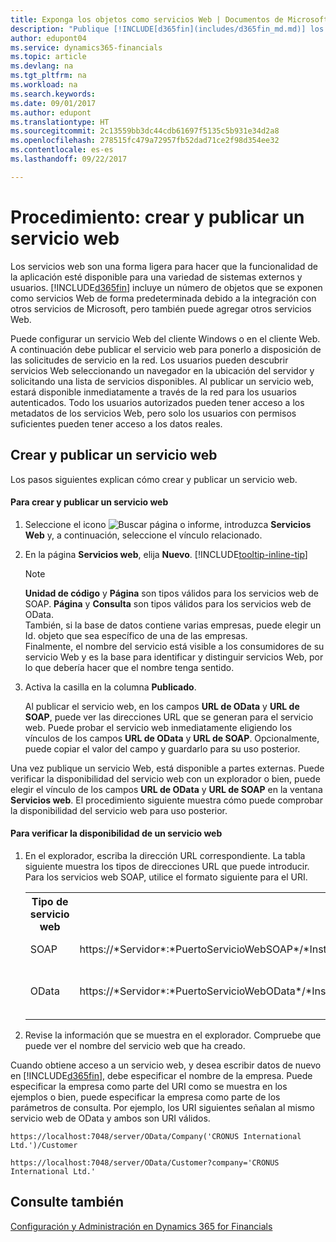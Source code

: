 ```yaml
---
title: Exponga los objetos como servicios Web | Documentos de Microsoft
description: "Publique [!INCLUDE[d365fin](includes/d365fin_md.md)] los objetos como servicios Web, están inmediatamente disponibles en la red."
author: edupont04
ms.service: dynamics365-financials
ms.topic: article
ms.devlang: na
ms.tgt_pltfrm: na
ms.workload: na
ms.search.keywords: 
ms.date: 09/01/2017
ms.author: edupont
ms.translationtype: HT
ms.sourcegitcommit: 2c13559bb3dc44cdb61697f5135c5b931e34d2a8
ms.openlocfilehash: 278515fc479a72957fb52dad71ce2f98d354ee32
ms.contentlocale: es-es
ms.lasthandoff: 09/22/2017

---
```

# <a name="how-to-publish-a-web-service"></a>Procedimiento: crear y publicar un servicio web
Los servicios web son una forma ligera para hacer que la funcionalidad de la aplicación esté disponible para una variedad de sistemas externos y usuarios. [!INCLUDE[d365fin](includes/d365fin_md.md)] incluye un número de objetos que se exponen como servicios Web de forma predeterminada debido a la integración con otros servicios de Microsoft, pero también puede agregar otros servicios Web.  

Puede configurar un servicio Web del cliente Windows o en el cliente Web. A continuación debe publicar el servicio web para ponerlo a disposición de las solicitudes de servicio en la red. Los usuarios pueden descubrir servicios Web seleccionando un navegador en la ubicación del servidor y solicitando una lista de servicios disponibles. Al publicar un servicio web, estará disponible inmediatamente a través de la red para los usuarios autenticados. Todo los usuarios autorizados pueden tener acceso a los metadatos de los servicios Web, pero solo los usuarios con permisos suficientes pueden tener acceso a los datos reales.

## <a name="creating-and-publishing-a-web-service"></a>Crear y publicar un servicio web  
 Los pasos siguientes explican cómo crear y publicar un servicio web.  

#### <a name="to-create-and-publish-a-web-service"></a>Para crear y publicar un servicio web  

1.  Seleccione el icono ![Buscar página o informe](media/ui-search/search_small.png "icono Buscar página o informe"), introduzca **Servicios Web** y, a continuación, seleccione el vínculo relacionado.  

2.  En la página **Servicios web**, elija **Nuevo**. [!INCLUDE[tooltip-inline-tip](includes/tooltip-inline-tip_md.md)]  

    > [!NOTE]  
    >  **Unidad de código** y **Página** son tipos válidos para los servicios web de SOAP. **Página** y **Consulta** son tipos válidos para los servicios web de OData.  
    También, si la base de datos contiene varias empresas, puede elegir un Id. objeto que sea específico de una de las empresas.  
    Finalmente, el nombre del servicio está visible a los consumidores de su servicio Web y es la base para identificar y distinguir servicios Web, por lo que debería hacer que el nombre tenga sentido.

3.  Activa la casilla en la columna **Publicado**.  

     Al publicar el servicio web, en los campos **URL de OData** y **URL de SOAP**, puede ver las direcciones URL que se generan para el servicio web. Puede probar el servicio web inmediatamente eligiendo los vínculos de los campos **URL de OData** y **URL de SOAP**. Opcionalmente, puede copiar el valor del campo y guardarlo para su uso posterior.  

Una vez publique un servicio Web, está disponible a partes externas. Puede verificar la disponibilidad del servicio web con un explorador o bien, puede elegir el vínculo de los campos **URL de OData** y **URL de SOAP** en la ventana **Servicios web**. El procedimiento siguiente muestra cómo puede comprobar la disponibilidad del servicio web para uso posterior.  

#### <a name="to-verify-the-availability-of-a-web-service"></a>Para verificar la disponibilidad de un servicio web  

1.  En el explorador, escriba la dirección URL correspondiente. La tabla siguiente muestra los tipos de direcciones URL que puede introducir. Para los servicios web SOAP, utilice el formato siguiente para el URI.  

    <table>
    <tr>
    <th>Tipo de servicio web</th>
    <th>Sintaxis</th>
    <th>Ejemplo</th>
    </tr>
    <tr>
    <td>SOAP</td>
    <td>https://*Servidor*:*PuertoServicioWebSOAP*/*InstanciaDeServidor*/WS/*NombreEmpresa*/documentosVentas/</td>
    <td>https://mycompany.financials.dynamics.com:7047/MS/WS/MyCompany/Page/salesDocuments?tenant=mycompany.financials.dynamics.com</td>
    </tr>
    <tr>
    <td>OData</td>
    <td>https://*Servidor*:*PuertoServicioWebOData*/*InstanciaServidor*/OData/Empresa(*'NombreEmpresa*')</td>
    <td>https://MyCompany.financials.dynamics.com:7048/MS/OData/Company('MyCompany')/salesDocuments?tenant=MyCompany.financials.dynamics.com

         The company name is case-sensitive.</td>
    </tr>
    </table>

2.  Revise la información que se muestra en el explorador. Compruebe que puede ver el nombre del servicio web que ha creado.  

 Cuando obtiene acceso a un servicio web, y desea escribir datos de nuevo en [!INCLUDE[d365fin](includes/d365fin_md.md)], debe especificar el nombre de la empresa. Puede especificar la empresa como parte del URI como se muestra en los ejemplos o bien, puede especificar la empresa como parte de los parámetros de consulta. Por ejemplo, los URI siguientes señalan al mismo servicio web de OData y ambos son URI válidos.  

```  
https://localhost:7048/server/OData/Company('CRONUS International Ltd.')/Customer  
```  

```  
https://localhost:7048/server/OData/Customer?company='CRONUS International Ltd.'  
```  

## <a name="see-also"></a>Consulte también  
[Configuración y Administración en Dynamics 365 for Financials](admin-setup-and-administration.md)  

